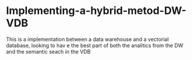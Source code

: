 # Implementing-a-hybrid-metod-DW-VDB
This is a implementation between a data warehouse and a vectorial database, looking to hav e the best part of both the analitics from the DW and the semantic seach in the VDB
